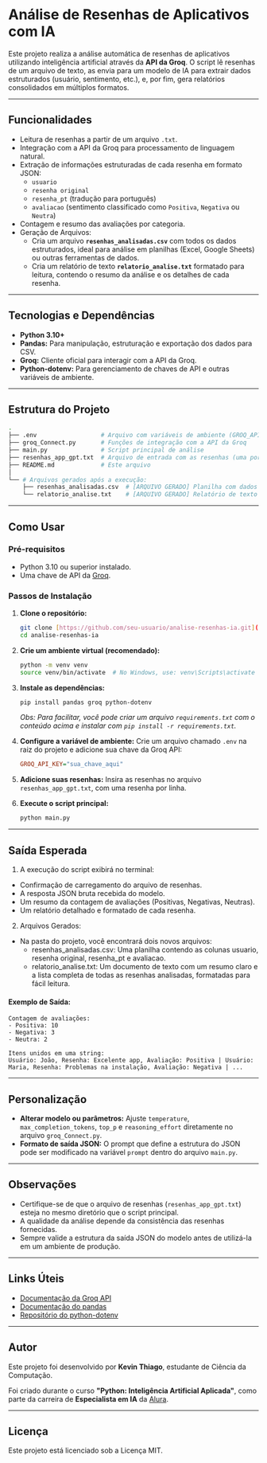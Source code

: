 # Análise de Resenhas de Aplicativos com IA

Este projeto realiza a análise automática de resenhas de aplicativos utilizando inteligência artificial através da **API da Groq**. O script lê resenhas de um arquivo de texto, as envia para um modelo de IA para extrair dados estruturados (usuário, sentimento, etc.), e, por fim, gera relatórios consolidados em múltiplos formatos.

---

## Funcionalidades

-   Leitura de resenhas a partir de um arquivo `.txt`.
-   Integração com a API da Groq para processamento de linguagem natural.
-   Extração de informações estruturadas de cada resenha em formato JSON:
    -   `usuario`
    -   `resenha original`
    -   `resenha_pt` (tradução para português)
    -   `avaliacao` (sentimento classificado como `Positiva`, `Negativa` ou `Neutra`)
-   Contagem e resumo das avaliações por categoria.
-   Geração de Arquivos:
    -   Cria um arquivo **`resenhas_analisadas.csv`** com todos os dados estruturados, ideal para análise em planilhas (Excel, Google Sheets) ou outras ferramentas de dados.
    -   Cria um relatório de texto **`relatorio_analise.txt`** formatado para leitura, contendo o resumo da análise e os detalhes de cada resenha.

---

## Tecnologias e Dependências

-   **Python 3.10+**
-   **Pandas:** Para manipulação, estruturação e exportação dos dados para CSV.
-   **Groq:** Cliente oficial para interagir com a API da Groq.
-   **Python-dotenv:** Para gerenciamento de chaves de API e outras variáveis de ambiente.

---

## Estrutura do Projeto

```bash
.
├── .env                  # Arquivo com variáveis de ambiente (GROQ_API_KEY)
├── groq_Connect.py       # Funções de integração com a API da Groq
├── main.py               # Script principal de análise
├── resenhas_app_gpt.txt  # Arquivo de entrada com as resenhas (uma por linha)
├── README.md             # Este arquivo
│
└── # Arquivos gerados após a execução:
    ├── resenhas_analisadas.csv  # [ARQUIVO GERADO] Planilha com dados completos
    └── relatorio_analise.txt    # [ARQUIVO GERADO] Relatório de texto para leitura
```

---

## Como Usar

### Pré-requisitos

-   Python 3.10 ou superior instalado.
-   Uma chave de API da [Groq](https://groq.com/).

### Passos de Instalação

1.  **Clone o repositório:**
    ```bash
    git clone [https://github.com/seu-usuario/analise-resenhas-ia.git](https://github.com/seu-usuario/analise-resenhas-ia.git)
    cd analise-resenhas-ia
    ```

2.  **Crie um ambiente virtual (recomendado):**
    ```bash
    python -m venv venv
    source venv/bin/activate  # No Windows, use: venv\Scripts\activate
    ```

3.  **Instale as dependências:**
    ```bash
    pip install pandas groq python-dotenv
    ```
    *Obs: Para facilitar, você pode criar um arquivo `requirements.txt` com o conteúdo acima e instalar com `pip install -r requirements.txt`.*

4.  **Configure a variável de ambiente:**
    Crie um arquivo chamado `.env` na raiz do projeto e adicione sua chave da Groq API:
    ```ini
    GROQ_API_KEY="sua_chave_aqui"
    ```

5.  **Adicione suas resenhas:**
    Insira as resenhas no arquivo `resenhas_app_gpt.txt`, com uma resenha por linha.

6.  **Execute o script principal:**
    ```bash
    python main.py
    ```

---

## Saída Esperada

1. A execução do script exibirá no terminal:

- Confirmação de carregamento do arquivo de resenhas.
- A resposta JSON bruta recebida do modelo.
- Um resumo da contagem de avaliações (Positivas, Negativas, Neutras).
- Um relatório detalhado e formatado de cada resenha.

2. Arquivos Gerados:
   
- Na pasta do projeto, você encontrará dois novos arquivos:
    - resenhas_analisadas.csv: Uma planilha contendo as colunas usuario, resenha original, resenha_pt e avaliacao.
    - relatorio_analise.txt: Um documento de texto com um resumo claro e a lista completa de todas as resenhas analisadas,        formatadas para fácil leitura.

#### Exemplo de Saída:

```text
Contagem de avaliações:
- Positiva: 10
- Negativa: 3
- Neutra: 2

Itens unidos em uma string:
Usuário: João, Resenha: Excelente app, Avaliação: Positiva | Usuário: Maria, Resenha: Problemas na instalação, Avaliação: Negativa | ...
```

---

## Personalização

-   **Alterar modelo ou parâmetros:** Ajuste `temperature`, `max_completion_tokens`, `top_p` e `reasoning_effort` diretamente no arquivo `groq_Connect.py`.
-   **Formato de saída JSON:** O prompt que define a estrutura do JSON pode ser modificado na variável `prompt` dentro do arquivo `main.py`.

---

## Observações

-   Certifique-se de que o arquivo de resenhas (`resenhas_app_gpt.txt`) esteja no mesmo diretório que o script principal.
-   A qualidade da análise depende da consistência das resenhas fornecidas.
-   Sempre valide a estrutura da saída JSON do modelo antes de utilizá-la em um ambiente de produção.

---

## Links Úteis

-   [Documentação da Groq API](https://console.groq.com/docs)
-   [Documentação do pandas](https://pandas.pydata.org/docs/)
-   [Repositório do python-dotenv](https://github.com/theskumar/python-dotenv)

---

## Autor

Este projeto foi desenvolvido por **Kevin Thiago**, estudante de Ciência da Computação.

Foi criado durante o curso **"Python: Inteligência Artificial Aplicada"**, como parte da carreira de **Especialista em IA** da [Alura](https://www.alura.com.br/).

---

## Licença

Este projeto está licenciado sob a Licença MIT.
